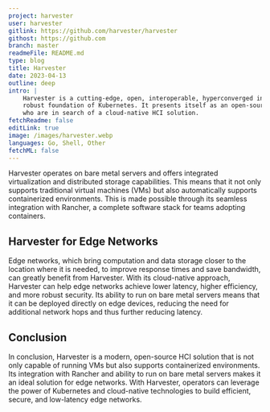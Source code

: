 ```yaml
---
project: harvester
user: harvester
gitlink: https://github.com/harvester/harvester
githost: https://github.com
branch: master
readmeFile: README.md
type: blog
title: Harvester
date: 2023-04-13
outline: deep
intro: |
    Harvester is a cutting-edge, open, interoperable, hyperconverged infrastructure (HCI) solution that is built on the
    robust foundation of Kubernetes. It presents itself as an open-source alternative specifically designed for operators
    who are in search of a cloud-native HCI solution.
fetchReadme: false
editLink: true
image: /images/harvester.webp
languages: Go, Shell, Other
fetchML: false
---
```

<script setup>
 import ArticleItem from '/components/ArticleItem.vue';
 import ArticleFooter from '/components/ArticleFooter.vue';
</script>
<ArticleItem :frontmatter="$frontmatter"/>

Harvester operates on bare metal servers and offers integrated virtualization and distributed storage capabilities. This
means that it not only supports traditional virtual machines (VMs) but also automatically supports containerized
environments. This is made possible through its seamless integration with Rancher, a complete software stack for teams
adopting containers.

## Harvester for Edge Networks

Edge networks, which bring computation and data storage closer to the location where it is needed, to improve response
times and save bandwidth, can greatly benefit from Harvester. With its cloud-native approach, Harvester can help edge
networks achieve lower latency, higher efficiency, and more robust security. Its ability to run on bare metal servers
means that it can be deployed directly on edge devices, reducing the need for additional network hops and thus further
reducing latency.

## Conclusion

In conclusion, Harvester is a modern, open-source HCI solution that is not only capable of running VMs but also supports
containerized environments. Its integration with Rancher and ability to run on bare metal servers makes it an ideal
solution for edge networks. With Harvester, operators can leverage the power of Kubernetes and cloud-native technologies
to build efficient, secure, and low-latency edge networks.

<ArticleFooter :frontmatter="$frontmatter"/>
